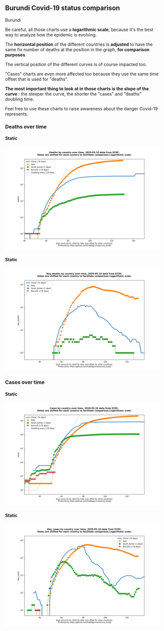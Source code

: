 ## Burundi Covid-19 status comparison 

Burundi



Be careful, all those charts use a **logarithmic scale**, because it's the best way to analyze how the epidemic is evolving.
 
The **horizontal position** of the different countries is **adjusted** to have the same fix number of deaths at the position in the graph, **for comparison purposes**.

The vertical position of the different curves is of course impacted too.

"Cases" charts are even more affected too because they use the same time offset that is used for "deaths".

**The most important thing to look at in those charts is the slope of the curve** : the steeper the curve, the shorter the "cases" and "deaths" doubling time.

Feel free to use these charts to raise awareness about the danger Covid-19 represents. 


 
### Deaths over time
 
#### Static
![Burundi covid-19 deaths static chart](https://raw.githubusercontent.com/madlag/coronavirus_study/master/notebooks/graphs/2020-05-10/countries/Burundi/2020-05-10_Burundi_deaths.png "Burundi covid-19 deaths static chart")   
 
#### Static
![Burundi covid-19 daily deaths static chart](https://raw.githubusercontent.com/madlag/coronavirus_study/master/notebooks/graphs/2020-05-10/countries/Burundi/2020-05-10_Burundi_day_deaths.png "Burundi covid-19 day_deaths static chart")   

 
### Cases over time
 
#### Static
![Burundi covid-19 cases static chart](https://raw.githubusercontent.com/madlag/coronavirus_study/master/notebooks/graphs/2020-05-10/countries/Burundi/2020-05-10_Burundi_cases.png "Burundi covid-19 cases static chart")   
 
#### Static
![Burundi covid-19 daily cases static chart](https://raw.githubusercontent.com/madlag/coronavirus_study/master/notebooks/graphs/2020-05-10/countries/Burundi/2020-05-10_Burundi_day_cases.png "Burundi covid-19 day_cases static chart")   

